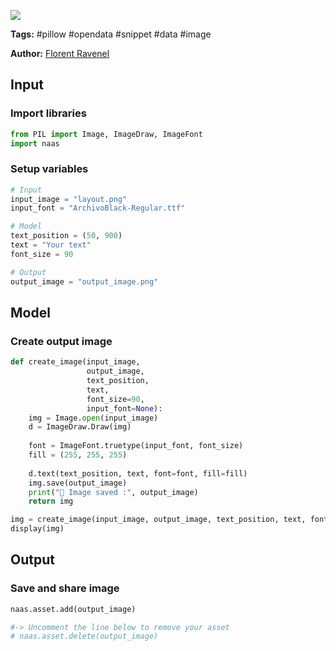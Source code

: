 <a href="https://app.naas.ai/user-redirect/naas/downloader?url=https://raw.githubusercontent.com/jupyter-naas/awesome-notebooks/master/Pillow/Pillow_Add_data_to_image.ipynb" target="_parent"><img src="https://naasai-public.s3.eu-west-3.amazonaws.com/open_in_naas.svg"/></a>

**Tags:** #pillow #opendata #snippet #data #image

**Author:** [Florent Ravenel](https://www.linkedin.com/in/florent-ravenel/)

## Input

### Import libraries


```python
from PIL import Image, ImageDraw, ImageFont
import naas
```

### Setup variables


```python
# Input
input_image = "layout.png"
input_font = "ArchivoBlack-Regular.ttf"

# Model
text_position = (50, 900)
text = "Your text"
font_size = 90

# Output
output_image = "output_image.png"
```

## Model

### Create output image


```python
def create_image(input_image,
                 output_image,
                 text_position,
                 text,
                 font_size=90,
                 input_font=None):
    img = Image.open(input_image)
    d = ImageDraw.Draw(img)
    
    font = ImageFont.truetype(input_font, font_size)
    fill = (255, 255, 255)
    
    d.text(text_position, text, font=font, fill=fill)
    img.save(output_image)
    print("💾 Image saved :", output_image)
    return img

img = create_image(input_image, output_image, text_position, text, font_size, input_font)
display(img)
```

## Output

### Save and share image


```python
naas.asset.add(output_image)

#-> Uncomment the line below to remove your asset
# naas.asset.delete(output_image)
```
